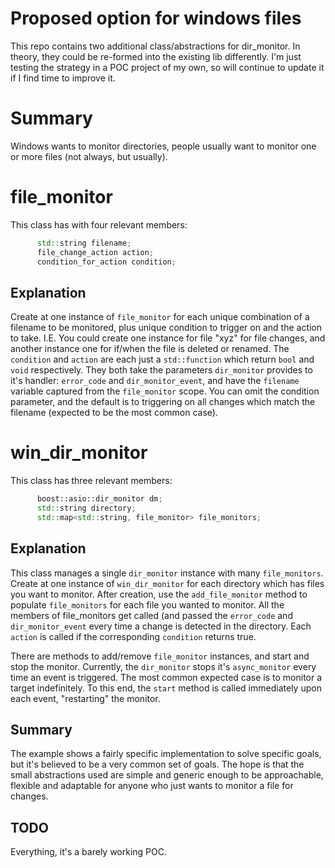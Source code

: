 # Proposed option for windows files

This repo contains two additional class/abstractions for dir_monitor.  In theory, they could be re-formed into the existing lib differently. I'm just testing the strategy in a POC project of my own, so will continue to update it if I find time to improve it. 

# Summary
Windows wants to monitor directories, people usually want to monitor one or more files (not always, but usually). 

# file_monitor
This class has with four relevant members: 

```c++
      std::string filename;
      file_change_action action;
      condition_for_action condition;
```

## Explanation
Create at one instance of `file_monitor` for each unique combination of a filename to be monitored, plus unique condition to trigger on and the action to take.  I.E. You could create one instance for file "xyz" for file changes, and another instance one for if/when the file is deleted or renamed.  The `condition` and `action` are each just a `std::function` which return `bool` and `void` respectively.  They both take the parameters `dir_monitor` provides to it's handler: `error_code` and `dir_monitor_event`, and have the `filename` variable captured from the `file_monitor` scope.  You can omit the condition parameter, and the default is to triggering on all changes which match the filename (expected to be the most common case).  

# win_dir_monitor
This class has three relevant members: 
```c++
      boost::asio::dir_monitor dm;
      std::string directory;
      std::map<std::string, file_monitor> file_monitors;
```
## Explanation
This class manages a single `dir_monitor` instance with many `file_monitors`.  Create at one instance of `win_dir_monitor` for each directory which has files you want to monitor.  After creation, use the `add_file_monitor` method to populate `file_monitors` for each file you wanted to monitor.  All the members of file_monitors get called (and passed the `error_code` and `dir_monitor_event` every time a change is detected in the directory.  Each `action` is called if the corresponding `condition` returns true.  

There are methods to add/remove `file_monitor` instances, and start and stop the monitor.  Currently, the `dir_monitor` stops it's `async_monitor` every time an event is triggered.  The most common expected case is to monitor a target indefinitely.  To this end, the `start` method is called immediately upon each event, "restarting" the monitor. 

## Summary
The example shows a fairly specific implementation to solve specific goals, but it's believed to be a very common set of goals.  The hope is that the small abstractions used are simple and generic enough to be approachable, flexible and adaptable for anyone who just wants to monitor a file for changes. 

## TODO
Everything, it's a barely working POC. 
